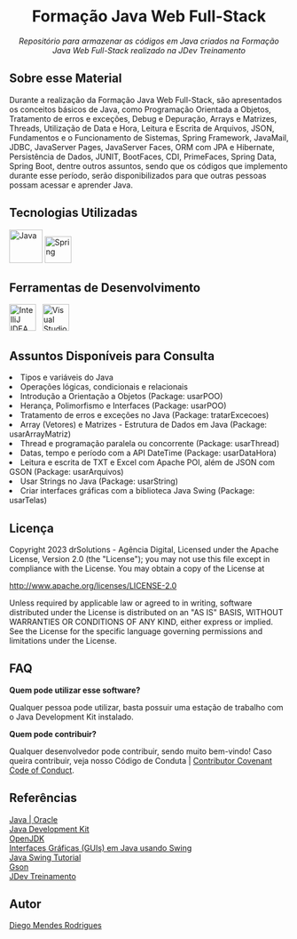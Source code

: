 <h1 align="center">Formação Java Web Full-Stack</h1>
<p align="center"><i>Repositório para armazenar as códigos em Java criados na Formação Java Web Full-Stack 
realizado na JDev Treinamento</i></p>

## Sobre esse Material

Durante a realização da Formação Java Web Full-Stack, são apresentados os conceitos básicos de Java, como
Programação Orientada a Objetos, Tratamento de erros e exceções, Debug e Depuração, Arrays e Matrizes, 
Threads, Utilização de Data e Hora, Leitura e Escrita de Arquivos, JSON, Fundamentos e o Funcionamento de 
Sistemas, Spring Framework, JavaMail, JDBC, JavaServer Pages, JavaServer Faces, ORM com JPA e Hibernate,
Persistência de Dados, JUNIT, BootFaces, CDI, PrimeFaces, Spring Data, Spring Boot, dentre outros assuntos,
sendo que os códigos que implemento durante esse período, serão disponibilizados para que outras pessoas 
possam acessar e aprender Java.

## Tecnologias Utilizadas
<p display="inline-block">
    <img width="60" src="https://cdn.icon-icons.com/icons2/2415/PNG/512/java_original_wordmark_logo_icon_146459.png" alt="Java"/>
    <img width="48" src="https://cdn.freebiesupply.com/logos/large/2x/spring-3-logo-png-transparent.png" alt="Spring"/>
</p>

## Ferramentas de Desenvolvimento
<p display="inline-block">
    <img width="48" src="https://upload.wikimedia.org/wikipedia/commons/thumb/9/9c/IntelliJ_IDEA_Icon.svg/512px-IntelliJ_IDEA_Icon.svg.png" alt="IntelliJ IDEA"/>&nbsp&nbsp
    <img width="48" src="https://upload.wikimedia.org/wikipedia/commons/thumb/9/9a/Visual_Studio_Code_1.35_icon.svg/2048px-Visual_Studio_Code_1.35_icon.svg.png" alt="Visual Studio"/>
</p>

## Assuntos Disponíveis para Consulta
<li>Tipos e variáveis do Java</li>
<li>Operações lógicas, condicionais e relacionais</li>
<li>Introdução a Orientação a Objetos (Package: usarPOO)</li>
<li>Herança, Polimorfismo e Interfaces (Package: usarPOO)</li>
<li>Tratamento de erros e exceções no Java (Package: tratarExcecoes)</li>
<li>Array (Vetores) e Matrizes - Estrutura de Dados em Java (Package: usarArrayMatriz)</li>
<li>Thread e programação paralela ou concorrente (Package: usarThread)</li>
<li>Datas, tempo e período com a API DateTime (Package: usarDataHora)</li>
<li>Leitura e escrita de TXT e Excel com Apache POI, além de JSON com GSON (Package: usarArquivos)</li>
<li>Usar Strings no Java (Package: usarString)</li>
<li>Criar interfaces gráficas com a biblioteca Java Swing (Package: usarTelas)</li>

## Licença

Copyright 2023 drSolutions - Agência Digital, Licensed under the Apache License, Version 2.0 (the "License"); you may not use this file except in compliance with the License. You may obtain a copy of the License at

<a href="http://www.apache.org/licenses/LICENSE-2.0">http://www.apache.org/licenses/LICENSE-2.0</a>

Unless required by applicable law or agreed to in writing, software distributed under the License is distributed on an "AS IS" BASIS, WITHOUT WARRANTIES OR CONDITIONS OF ANY KIND, either express or implied. See the License for the specific language governing permissions and limitations under the License.

## FAQ

**Quem pode utilizar esse software?**

Qualquer pessoa pode utilizar, basta possuir uma estação de trabalho com o Java Development Kit instalado.

**Quem pode contribuir?**

Qualquer desenvolvedor pode contribuir, sendo muito bem-vindo! Caso queira contribuir, veja nosso Código de Conduta | [Contributor Covenant Code of Conduct](CODE_OF_CONDUCT.md).

## Referências
<p display="inline-block">
    <a href="https://www.java.com/pt-BR/">Java | Oracle</a><br/>
    <a href="https://www.oracle.com/br/java/technologies/downloads/">Java Development Kit</a><br/>
    <a href="https://openjdk.org/">OpenJDK</a><br/>
    <a href="https://www.lncc.br/~rogerio/poo/04a%20-%20Programacao_GUI.pdf">Interfaces Gráficas (GUIs) em Java usando Swing</a><br/>
    <a href="http://www.java2s.com/Tutorials/Java/Java_Swing/index.htm">Java Swing Tutorial</a><br/>
    <a href="https://github.com/google/gson">Gson</a><br/>
    <a href="https://www.jdevtreinamento.com.br/">JDev Treinamento</a>
</p>

## Autor
<a href="https://www.linkedin.com/in/diegomendesrodrigues/">Diego Mendes Rodrigues</a>